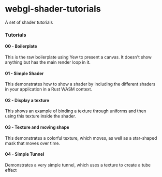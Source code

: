 # webgl-shader-tutorials
A set of shader tutorials


### Tutorials

#### 00 - Boilerplate
This is the raw boilerplate using Yew to present a canvas. It doesn't show anything but has the main render loop in it.

#### 01 - Simple Shader
This demonstrates how to show a shader by including the different shaders in your application in a Rust WASM context.

#### 02 - Display a texture
This shows an example of binding a texture through uniforms and then using this texture inside the shader.

#### 03 - Texture and moving shape
This demonstrates a colorful texture, which moves, as well as a star-shaped mask that moves over time.

#### 04 - Simple Tunnel
Demonstrates a very simple tunnel, which uses a texture to create a tube effect



